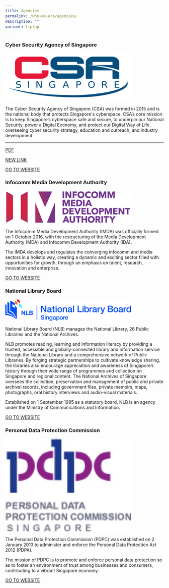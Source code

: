 ```yaml
---
title: Agencies
permalink: /who-we-are/agencies/
description: ""
variant: tiptap
---
```

<h3>Cyber Security Agency of Singapore</h3>
<div class="isomer-image-wrapper">
<img style="height:150px; width:400px;" height="auto" width="100%" src="/images/Logos/csa%20logo%20-%20color%20(june2015).jpg">
</div>
<p>The Cyber Security Agency of Singapore (CSA) was formed in 2015 and is
the national body that protects Singapore's cyberspace. CSA’s core mission
is to keep Singapore’s cyberspace safe and secure, to underpin our National
Security, power a Digital Economy, and protect our Digital Way of Life.
overseeing cyber security strategy, education and outreach, and industry
development.</p>
<hr>
<p></p>
<p><a href="/files/sms janil opening address at cybersecurity innovation day.pdf" rel="noopener noreferrer nofollow" target="_blank">PDF</a>
</p>
<p><a href="https://www.mci.gov.sg/what-we-do/digital-singapore/digital-society/" rel="noopener noreferrer nofollow" target="_blank">NEW LINK</a>
</p>
<p><a href="http://www.csa.gov.sg/" rel="noopener noreferrer nofollow" target="_blank">GO TO WEBSITE</a>
</p>
<h3>Infocomm Media Development Authority</h3>
<div class="isomer-image-wrapper">
<img style="height:103px; width:400px;" height="auto" width="100%" src="/images/Logos/imda_logo_colour.png">
</div>
<p>The Infocomm Media Development Authority (IMDA) was officially formed
on 1 October 2016, with the restructuring of the Media Development Authority
(MDA) and Infocomm Development Authority (IDA).</p>
<p>The IMDA develops and regulates the converging infocomm and media sectors
in a holistic way, creating a dynamic and exciting sector filled with opportunities
for growth, through an emphasis on talent, research, innovation and enterprise.</p>
<p><a href="https://www.imda.gov.sg/" rel="noopener noreferrer nofollow" target="_blank">GO TO WEBSITE</a>
</p>
<h3>National Library Board</h3>
<div class="isomer-image-wrapper">
<img style="height:69px; width:400px;" height="auto" width="100%" src="/images/Logos/nlb%20logo%201.jpg">
</div>
<p>National Library Board (NLB) manages the National Library, 26 Public Libraries
and the National Archives.</p>
<p>NLB promotes reading, learning and information literacy by providing a
trusted, accessible and globally-connected library and information service
through the National Library and a comprehensive network of Public Libraries.
By forging strategic partnerships to cultivate knowledge sharing, the libraries
also encourage appreciation and awareness of Singapore’s history through
their wide range of programmes and collection on Singapore and regional
content. The National Archives of Singapore oversees the collection, preservation
and management of public and private archival records, including government
files, private memoirs, maps, photographs, oral history interviews and
audio-visual materials.</p>
<p>Established on 1 September 1995 as a statutory board, NLB is an agency
under the Ministry of Communications and Information.</p>
<p><a href="http://www.nlb.gov.sg/" rel="noopener noreferrer nofollow" target="_blank">GO TO WEBSITE</a>
</p>
<h3>Personal Data Protection Commission</h3>
<div class="isomer-image-wrapper">
<img style="height:294px; width:400px;" height="auto" width="100%" src="/images/Logos/pdpc%20logo.jpeg">
</div>
<p>The Personal Data Protection Commission (PDPC) was established on 2 January
2013 to administer and enforce the Personal Data Protection Act 2012 (PDPA).</p>
<p>The mission of PDPC is to promote and enforce personal data protection
so as to foster an environment of trust among businesses and consumers,
contributing to a vibrant Singapore economy.</p>
<p><a href="https://www.pdpc.gov.sg/" rel="noopener noreferrer nofollow" target="_blank">GO TO WEBSITE</a>
</p>